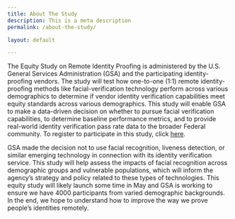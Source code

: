 ```yaml
---
title: About The Study
description: This is a meta description
permalink: /about-the-study/

layout: default

---
```


The Equity Study on Remote Identity Proofing is administered by the U.S. General Services Administration (GSA) and the participating identity-proofing vendors. The study will test how one-to-one (1:1) remote identity-proofing methods like facial-verification technology perform across various demographics to determine if vendor identity verification capabilities meet equity standards across various demographics. This study will enable GSA to make a data-driven decision on whether to pursue facial verification capabilities, to determine baseline performance metrics, and to provide real-world identity verification pass rate data to the broader Federal community. To register to participate in this study, click <a href="https://feedback.gsa.gov/jfe/form/SV_1XEHtWHnWUp2LoG" target="_blank" rel="noopener">here</a>.

GSA made the decision not to use facial recognition, liveness detection, or similar emerging technology in connection with its identity verification service. This study will help assess the impacts of facial recognition across demographic groups and vulnerable populations, which will inform the agency’s strategy and policy related to these types of technologies. This equity study will likely launch some time in May and GSA is working to ensure we have 4000 participants from varied demographic backgrounds. In the end, we hope to understand how to improve the way we prove people’s identities remotely. 
